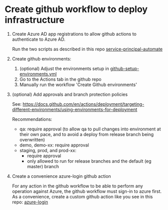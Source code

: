 # Create github workflow to deploy infrastructure

1. Create Azure AD app registrations to allow github actions to authenticate to Azure AD.

   Run the two scripts as described in this repo [service-principal-automate](https://github.com/MRI-Software/service-principal-automate)

2. Create github environments:

   1. (optional) Adjust the environments setup in [github-setup-environments.yml](../.github/workflows/github-setup-environments.yml)
   2. Go to the Actions tab in the github repo
   3. Manually run the workflow 'Create Github environments'

3. (optional) Add approvals and branch protection policies
   
   See: <https://docs.github.com/en/actions/deployment/targeting-different-environments/using-environments-for-deployment>

   Recommendations:
   * qa: require approval (to allow qa to pull changes into environment at their own pace, and to avoid a deploy from release branch being overwritten)
   * demo, demo-xx: require approval
   * staging, prod, and prod-xx:
     * require approval
     * only allowed to run for release branches and the default (eg master) branch

4. Create a convenience azure-login github action

   For any action in the github workflow to be able to perform any operation against Azure, the github workflow must sign-in to azure first.
   As a convenience, create a custom github action like you see in this repo: [azure-login](../.github/actions/azure-login)